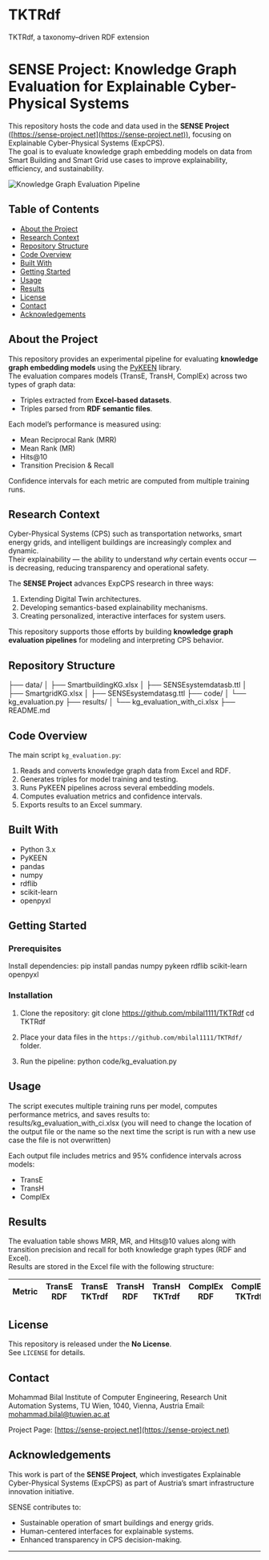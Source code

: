 # TKTRdf
 TKTRdf, a taxonomy–driven RDF extension 

 # SENSE Project: Knowledge Graph Evaluation for Explainable Cyber-Physical Systems

This repository hosts the code and data used in the **SENSE Project** ([https://sense-project.net](https://sense-project.net)), focusing on Explainable Cyber-Physical Systems (ExpCPS).  
The goal is to evaluate knowledge graph embedding models on data from Smart Building and Smart Grid use cases to improve explainability, efficiency, and sustainability.

![Knowledge Graph Evaluation Pipeline](sense_pipeline.png)

## Table of Contents
- [About the Project](#about-the-project)
- [Research Context](#research-context)
- [Repository Structure](#repository-structure)
- [Code Overview](#code-overview)
- [Built With](#built-with)
- [Getting Started](#getting-started)
- [Usage](#usage)
- [Results](#results)
- [License](#license)
- [Contact](#contact)
- [Acknowledgements](#acknowledgements)

## About the Project

This repository provides an experimental pipeline for evaluating **knowledge graph embedding models** using the [PyKEEN](https://github.com/pykeen/pykeen) library.  
The evaluation compares models (TransE, TransH, ComplEx) across two types of graph data:
- Triples extracted from **Excel-based datasets**.
- Triples parsed from **RDF semantic files**.

Each model’s performance is measured using:
- Mean Reciprocal Rank (MRR)
- Mean Rank (MR)
- Hits@10
- Transition Precision & Recall

Confidence intervals for each metric are computed from multiple training runs.

## Research Context

Cyber-Physical Systems (CPS) such as transportation networks, smart energy grids, and intelligent buildings are increasingly complex and dynamic.  
Their explainability — the ability to understand *why* certain events occur — is decreasing, reducing transparency and operational safety.

The **SENSE Project** advances ExpCPS research in three ways:
1. Extending Digital Twin architectures.
2. Developing semantics-based explainability mechanisms.
3. Creating personalized, interactive interfaces for system users.

This repository supports those efforts by building **knowledge graph evaluation pipelines** for modeling and interpreting CPS behavior.

## Repository Structure

├── data/
│ ├── SmartbuildingKG.xlsx
│ ├── SENSEsystemdatasb.ttl
│ ├── SmartgridKG.xlsx
│ ├── SENSEsystemdatasg.ttl
├── code/
│ └── kg_evaluation.py
├── results/
│ └── kg_evaluation_with_ci.xlsx
├── README.md


## Code Overview

The main script `kg_evaluation.py`:
1. Reads and converts knowledge graph data from Excel and RDF.
2. Generates triples for model training and testing.
3. Runs PyKEEN pipelines across several embedding models.
4. Computes evaluation metrics and confidence intervals.
5. Exports results to an Excel summary.

## Built With

- Python 3.x  
- PyKEEN  
- pandas  
- numpy  
- rdflib  
- scikit-learn  
- openpyxl  

## Getting Started

### Prerequisites

Install dependencies:
pip install pandas numpy pykeen rdflib scikit-learn openpyxl


### Installation

1. Clone the repository:
git clone https://github.com/mbilal1111/TKTRdf
cd TKTRdf


2. Place your data files in the `https://github.com/mbilal1111/TKTRdf/` folder.

3. Run the pipeline:
python code/kg_evaluation.py


## Usage

The script executes multiple training runs per model, computes performance metrics, and saves results to:
results/kg_evaluation_with_ci.xlsx (you will need to change the location of the output file or the name so the next time the script is run with a new use case the file is not overwritten)


Each output file includes metrics and 95% confidence intervals across models:
- TransE
- TransH
- ComplEx

## Results

The evaluation table shows MRR, MR, and Hits@10 values along with transition precision and recall for both knowledge graph types (RDF and Excel).  
Results are stored in the Excel file with the following structure:

| Metric | TransE RDF | TransE TKTrdf | TransH RDF | TransH TKTrdf | ComplEx RDF | ComplEx TKTrdf |
|---------|-------------|---------------|-------------|---------------|--------------|----------------|

## License

This repository is released under the **No License**.  
See `LICENSE` for details.

## Contact

Mohammad Bilal
Institute of Computer Engineering, Research Unit Automation Systems, TU Wien, 1040, Vienna, Austria 
Email: mohammad.bilal@tuwien.ac.at

Project Page: [https://sense-project.net](https://sense-project.net)

## Acknowledgements

This work is part of the **SENSE Project**, which investigates Explainable Cyber-Physical Systems (ExpCPS) as part of Austria’s smart infrastructure innovation initiative.

SENSE contributes to:
- Sustainable operation of smart buildings and energy grids.  
- Human-centered interfaces for explainable systems.  
- Enhanced transparency in CPS decision-making.

---


